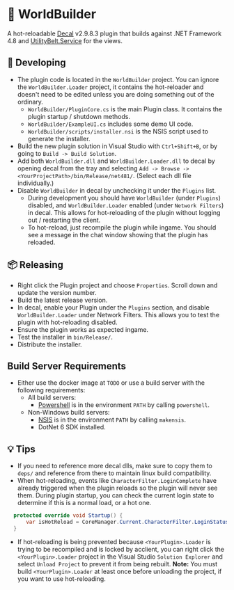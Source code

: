 ﻿# 🚀  WorldBuilder

A hot-reloadable [Decal](https://decaldev.com/) v2.9.8.3 plugin that builds against .NET Framework 4.8 and [UtilityBelt.Service](https://gitlab.com/utilitybelt/utilitybelt.service) for the views.


## 🔧 Developing

  * The plugin code is located in the `WorldBuilder` project. You can ignore the `WorldBuilder.Loader` project, it contains the hot-reloader and doesn't need to be edited unless you are doing something out of the ordinary.
    * `WorldBuilder/PluginCore.cs` is the main Plugin class. It contains the plugin startup / shutdown methods.
    * `WorldBuilder/ExampleUI.cs` includes some demo UI code.
    * `WorldBuilder/scripts/installer.nsi` is the NSIS script used to generate the installer.
  * Build the new plugin solution in Visual Studio with `Ctrl+Shift+B`, or by going to `Build -> Build Solution`.
  * Add both `WorldBuilder.dll` and `WorldBuilder.Loader.dll` to decal by opening decal from the tray and selecting `Add -> Browse -> <YourProjectPath>/bin/Release/net481/`. (Select each dll file individually.)
  * Disable `WorldBuilder` in decal by unchecking it under the `Plugins` list.
    * During development you should have `WorldBuilder` (under `Plugins`) disabled, and `WorldBuilder.Loader` enabled (under `Network Filters`) in decal. This allows for hot-reloading of the plugin without logging out / restarting the client.
    * To hot-reload, just recompile the plugin while ingame. You should see a message in the chat window showing that the plugin has reloaded.

## 📦 Releasing

  * Right click the Plugin project and choose `Properties`. Scroll down and update the version number.
  * Build the latest release version.
  * In decal, enable your Plugin under the `Plugins` section, and disable `WorldBuilder.Loader` under Network Filters. This allows you to test the plugin with hot-reloading disabled.
  * Ensure the plugin works as expected ingame.
  * Test the installer in `bin/Release/`.
  * Distribute the installer.
  
## Build Server Requirements
  * Either use the docker image at `TODO` or use a build server with the following requirements:
    * All build servers:
      * [Powershell](https://learn.microsoft.com/en-us/powershell/) is in the environment `PATH` by calling `powershell`.
    * Non-Windows build servers:
      * [NSIS](https://nsis.sourceforge.io/Main_Page) is in the environment `PATH` by calling `makensis`.
      * DotNet 6 SDK installed.
  
## 💡 Tips

  * If you need to reference more decal dlls, make sure to copy them to `deps/` and reference from there to maintain linux build compatibility.
  * When hot-reloading, events like `CharacterFilter.LoginComplete` have already triggered when the plugin reloads so the plugin will never see them. During plugin startup, you can check the current login state to determine if this is a normal load, or a hot one.
  ```csharp
    protected override void Startup() {
        var isHotReload = CoreManager.Current.CharacterFilter.LoginStatus == 3;
    }
  ```
  * If hot-reloading is being prevented because `<YourPlugin>.Loader` is trying to be recompiled and is locked by acclient, you can right click the `<YourPlugin>.Loader` project in the Visual Studio `Solution Explorer` and select `Unload Project` to prevent it from being rebuilt. **Note:** You must build `<YourPlugin>.Loader` at least once before unloading the project, if you want to use hot-reloading.
